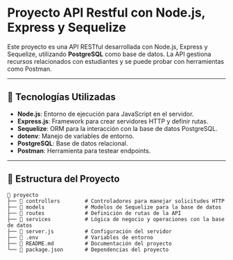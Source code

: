 # Proyecto API Restful con Node.js, Express y Sequelize

Este proyecto es una API RESTful desarrollada con Node.js, Express y Sequelize, utilizando **PostgreSQL** como base de datos. La API gestiona recursos relacionados con estudiantes y se puede probar con herramientas como Postman.

---

## 🚀 **Tecnologías Utilizadas**
- **Node.js**: Entorno de ejecución para JavaScript en el servidor.
- **Express.js**: Framework para crear servidores HTTP y definir rutas.
- **Sequelize**: ORM para la interacción con la base de datos PostgreSQL.
- **dotenv**: Manejo de variables de entorno.
- **PostgreSQL**: Base de datos relacional.
- **Postman**: Herramienta para testear endpoints.

---

## 📂 **Estructura del Proyecto**
```plaintext
📁 proyecto
├── 📂 controllers        # Controladores para manejar solicitudes HTTP
├── 📂 models             # Modelos de Sequelize para la base de datos
├── 📂 routes             # Definición de rutas de la API
├── 📂 services           # Lógica de negocio y operaciones con la base de datos
├── 📄 server.js          # Configuración del servidor
├── 📄 .env               # Variables de entorno
├── 📄 README.md          # Documentación del proyecto
└── 📄 package.json       # Dependencias del proyecto
